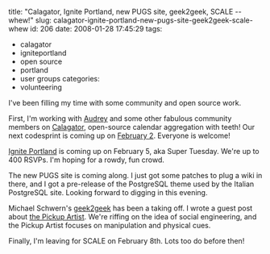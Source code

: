 title: "Calagator, Ignite Portland, new PUGS site, geek2geek, SCALE -- whew!"
slug: calagator-ignite-portland-new-pugs-site-geek2geek-scale-whew
id: 206
date: 2008-01-28 17:45:29
tags: 
- calagator
- igniteportland
- open source
- portland
- user groups
categories: 
- volunteering

I've been filling my time with some community and open source work. 

First, I'm working with [Audrey](http://lifeofaudrey.com) and some other fabulous community members on [Calagator](http://calagator.wordpress.com), open-source calendar aggregation with teeth!  Our next codesprint is coming up on [February 2](http://calagator.wordpress.com/2008/01/20/next-codesprint-february-2/).  Everyone is welcome!

[Ignite Portland](http://www.igniteportland.com) is coming up on February 5, aka Super Tuesday. We're up to 400 RSVPs. I'm hoping for a rowdy, fun crowd.

The new PUGS site is coming along. I just got some patches to plug a wiki in there, and I got a pre-release of the PostgreSQL theme used by the Italian PostgreSQL site. Looking forward to digging in this evening. 

Michael Schwern's [geek2geek](http://www.geek2geek.info) has been a taking off.  I wrote a guest post about [the Pickup Artist](http://blog.geek2geek.info/2008/01/24/what-you-can-learn-from-the-pickup-artist/). We're riffing on the idea of social engineering, and the Pickup Artist focuses on manipulation and physical cues.  

Finally, I'm leaving for SCALE on February 8th. Lots too do before then!
